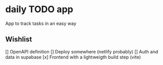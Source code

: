 # daily TODO app

App to track tasks in an easy way

## Wishlist

[] OpenAPI definition
[] Deploy somewhere (netlify probably)
[] Auth and data in supabase
[x] Frontend with a lightweigth build step (vite)